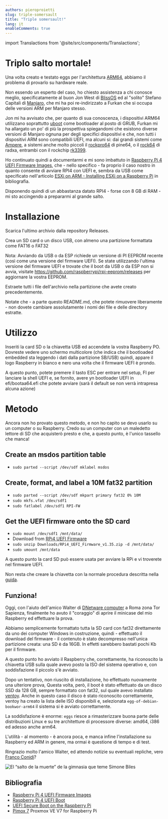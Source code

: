 ```yaml
---
authors: pieroproietti
slug: triple-somersault
title: "Triple somersault!"
lang: it
enableComments: true
---
```

import Translactions from '@site/src/components/Translactions';

<Translactions />

# Triplo salto mortale!

Una volta creato e testato eggs per l'architettura [ARM64](https://developer.arm.com/Architectures/A64%20Instruction%20Set%20Architecture), abbiamo il problema di provarlo su hardware reale.

Non essendo un esperto del caso, ho chiesto assistenza a chi conosce meglio, specificatamente al buon Jon West di [BlissOS](https://blissos.org/) ed al "solito" Stefano Capitali di [Manjaro](https://manjaro.org/), che mi ha poi re-indirizzato a Furkan che si occupa delle versioni ARM per Manjaro stesso.

Jon mi ha avvisato che, per quanto di sua conoscenza, i dispositivi ARM64 utilizzano soprattutto [uboot](https://u-boot.readthedocs.io/en/latest/) come bootloader al posto di GRUB, Furkan mi ha allargato un po' di più la prospettiva spiegandomi che esistono diverse versioni di Manjaro ognuna per degli specifici dispositivi e che, non tutti i dispositivi ARM sono compatibili UEFI, ma alcuni si: dai grandi sistemi come [Ampere](https://amperecomputing.com/products/processors), a sistemi anche molto piccoli il [rockpro64](https://www.pine64.org/rockpro64/) di pine64, o il [rock64](https://wiki.radxa.com/Rock4) di radxa, entrambi con il rockchip [rk3399](http://rockchip.wikidot.com/rk3399).

Ho continuato quindi a documentarmi e mi sono imbattuto in [Raspberry Pi 4 UEFI Firmware Images](https://github.com/pftf/RPi4), che - nello specifico - fa proprio il caso nostro in quanto consente di avviare RPI4 con UEFI e, sembra da USB come specificato nell'articolo [ESXi on ARM - Installing ESXi on a Raspberry Pi](https://rudimartinsen.com/2020/10/07/esxi-on-arm-fling-install-on-rpi/) in bibliografia.

Disponendo quindi di un abbastanza datato RPI4 - forse con 8 GB di RAM - mi sto accingendo a prepararmi al grande salto.

# Installazione
Scarica l'ultimo archivio dalla repository Releases.

Crea un SD card o un disco USB, con almeno una partizione formattata come FAT16 o FAT32

Nota: Avviando da USB o da ESP richiede un versione di PI EEPROM recente (così come una versione del firmware UEFI). Se state utilizzando l'ultima versione del firmware UEFI e trovate che il boot da USB o da ESP non si avvia, visitate https://github.com/raspberrypi/rpi-eeprom/releases per aggiornare la vostra EEPROM.

Estraete tutti i file dell'archivio nella partizione che avete creato precedentemente.

Notate che - a parte questo README.md, che potete rimuovere liberamente - non dovete cambiare assolutamente i nomi dei file e delle directory estratte.

# Utilizzo
Inseriti la card SD o la chiavetta USB ed accendete la vostra Raspberry PO. Dovreste vedere uno schermo multicolore (che indica che il bootloaded embedded sta leggendo i dati dalla partizione SB/USB) quindi, appare il logo Raspberry in bianco e nero una volta che il firmware UEFI è prondo.

A questo punto, potete premere il tasto ESC per entrare nel setup, FI per lanciare la shell UEFI e, se fornito, avere yn bootloader UEFI in efi/bootaa64.efi che potete avviare (sarà il default se non verrà intrapresa alcuna azione)

# Metodo
Ancora non ho provato questo metodo, e non ho capito se devo usarlo su un computer o su Raspberry. Credo su un computer con un maledetto lettore di SD che acquisterò presto e che, a questo punto, è l'unico tassello che manca!

## Create an msdos partition table
* `sudo parted --script /dev/sdf mklabel msdos`

## Create, format, and label a 10M fat32 partition
* `sudo parted --script /dev/sdf mkpart primary fat32 0% 10M`
* `sudo mkfs.vfat /dev/sdf1`
* `sudo fatlabel /dev/sdf1 RPI-FW`

## Get the UEFI firmware onto the SD card
* `sudo mount /dev/sdf1 /mnt/data/`
* Download from [RPi4 UEFI Firmware](https://github.com/pftf/RPi4/releases)
* `sudo unzip Downloads/RPi4_UEFI_Firmware_v1.35.zip -d /mnt/data/`
* `sudo umount /mnt/data`

A questo punto la card SD può essere usata per avviare la RPi e vi troverete nel firmware UEFI.

Non resta che creare la chiavetta con la normale procedura descritta nella [guida](https://www.debian.org/releases/bookworm/arm64/ch04s03.en.html).

## Funziona!
Oggi, con l'aiuto dell'amico Walter di [DNetware computer](https://www.facebook.com/DnetwareComputer/) a Roma zona Tor Sapienza, finalmente ho avuto il "coraggio" di aprire il minicase del mio Raspberry ed effettuare la prova.

Abbiamo semplicemente formattato tutta la SD card con fat32 direttamente da uno dei computer Windows in costruzione, quindi - effettuato il download del firmware - il contenuto è stato decompresso nell'unica partizione creata: una SD è da 16GB. In effetti sarebbero bastati pochi Kb per il firmware.

A questo punto ho avviato il Raspberry che, correttamente, ha riconoscito la chiavetta USB sulla quale avevo posto la ISO del sistema operativo e, con soddisfazione il piccolo s'è avviato.

Dopo un tentativo, non riuscito di installazione, ho effettuato nuovamente una ulteriore prova, Questa volta, però, il boot è stato effettuato da un disco SSD da 128 GB, sempre formattato con fat32, sul quale avevo installato [ventoy](https://www.ventoy.net/en/index.html). Anche in questo caso il disco è stato riconoscito correttamente, ventoy ha creato la lista delle ISO disponibili e, selezionata `egg-of-debian-bookwor-arm64` il sistema si è avviato correttamente.

La soddisfazione è enorme: `eggs` riesce a rimasterizzare buona parte delle distribuzioni Linux e su tre architetture di processore diverse: amd64, i386 ed adesso anche arm64.

L'utilità - al momento - è ancora poca, e manca infine l'installazione su Raspberry ed ARM in genere, ma ormai è questione di tempo e di test.

Ringrazio molto l'amico Walter, ed attendo notizie su eventuali repliche, vero [Franco Conidi](https://francoconidi.it/)?

![El “salto de la muerte” de la gimnasia que teme Simone Biles](https://www.telemundo.com/sites/nbcutelemundo/files/styles/fit-1240w/public/images/article/cover/2016/08/17/simone-biles.jpg?ramen_itok=iqwQftIcTf)


## Bibliografia

* [Raspberry Pi 4 UEFI Firmware Images](https://github.com/pftf/RPi4)
* [Raspberry Pi 4 UEFI Boot](https://www.reddit.com/r/raspberry_pi/comments/gte2lp/raspberry_pi_4_uefi_boot/)
* [UEFI Secure Boot on the Raspberry Pi](https://www.linux.it/~ema/posts/secure-boot-rpi/)
* [Pimox 7](https://github.com/pimox/pimox7) Proxmox VE V7 for Raspberry Pi
